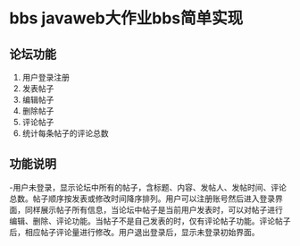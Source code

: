 # bbs javaweb大作业bbs简单实现
## 论坛功能
1.	用户登录注册
2.	发表帖子
3.	编辑帖子
4.	删除帖子
5.	评论帖子
6.	统计每条帖子的评论总数
## 功能说明
-用户未登录，显示论坛中所有的帖子，含标题、内容、发帖人、发帖时间、评论总数。帖子顺序按发表或修改时间降序排列。用户可以注册账号然后进入登录界面，同样展示帖子所有信息，当论坛中帖子是当前用户发表时，可以对帖子进行 编辑、删除、评论功能。当帖子不是自己发表的时，仅有评论帖子功能。评论帖子后，相应帖子评论量进行修改。用户退出登录后，显示未登录初始界面。
